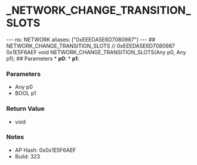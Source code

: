 # _NETWORK_CHANGE_TRANSITION_SLOTS

--- ns: NETWORK aliases: ["0xEEEDA5E6D7080987"] --- ## NETWORK_CHANGE_TRANSITION_SLOTS  // 0xEEEDA5E6D7080987 0x1E5F6AEF void NETWORK_CHANGE_TRANSITION_SLOTS(Any p0, Any p1);   ## Parameters * **p0**: * **p1**:

### Parameters
* Any p0
* BOOL p1

### Return Value
* void

### Notes
* AP Hash: 0x0x1E5F6AEF
* Build: 323

